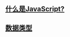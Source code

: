 ## [什么是JavaScript?](/javascript/shi-yao-shijavascript.md)

## [数据类型](/javascript/shu-ju-lei-xing.md)



